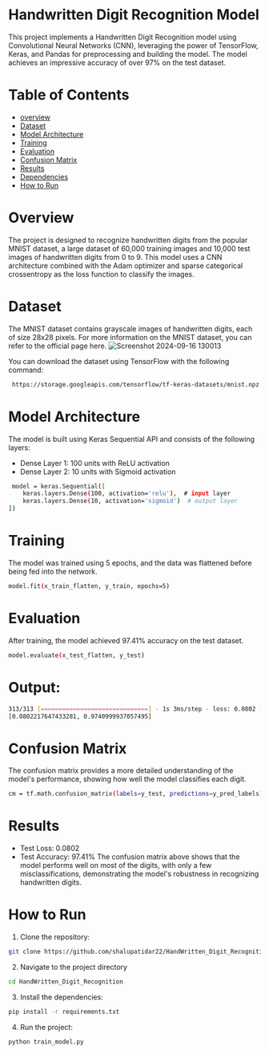 
# Handwritten Digit Recognition Model

This project implements a Handwritten Digit Recognition model using Convolutional Neural Networks (CNN), leveraging the power of TensorFlow, Keras, and Pandas for preprocessing and building the model. The model achieves an impressive accuracy of over 97% on the test dataset.

# Table of Contents
- [overview](#overview)
- [Dataset](#Dataset)
- [Model Architecture]()
- [Training](#Training)
- [Evaluation](#Evaluation)
- [Confusion Matrix]()
- [Results](#Results)
- [Dependencies](#Dependencies)
- [How to Run](#)

# Overview

The project is designed to recognize handwritten digits from the popular MNIST dataset, a large dataset of 60,000 training images and 10,000 test images of handwritten digits from 0 to 9. This model uses a CNN architecture combined with the Adam optimizer and sparse categorical crossentropy as the loss function to classify the images.

# Dataset

The MNIST dataset contains grayscale images of handwritten digits, each of size 28x28 pixels. For more information on the MNIST dataset, you can refer to the official page here.
![Screenshot 2024-09-16 130013](https://github.com/user-attachments/assets/639ae644-dd08-4f4a-b7b0-05da166fb66b)


You can download the dataset using TensorFlow with the following command:

```bash
 https://storage.googleapis.com/tensorflow/tf-keras-datasets/mnist.npz

```

# Model Architecture

The model is built using Keras Sequential API and consists of the following layers:

* Dense Layer 1: 100 units with ReLU activation
* Dense Layer 2: 10 units with Sigmoid activation

```bash
 model = keras.Sequential([
    keras.layers.Dense(100, activation='relu'),  # input layer
    keras.layers.Dense(10, activation='sigmoid')  # output layer
])

```

# Training

The model was trained using 5 epochs, and the data was flattened before being fed into the network.

```bash
model.fit(x_train_flatten, y_train, epochs=5)

```

# Evaluation

After training, the model achieved 97.41% accuracy on the test dataset.
```bash
model.evaluate(x_test_flatten, y_test)

```
# Output:
```bash
313/313 [==============================] - 1s 3ms/step - loss: 0.0802 - accuracy: 0.9741
[0.0802217647433281, 0.9740999937057495]

```

# Confusion Matrix

The confusion matrix provides a more detailed understanding of the model's performance, showing how well the model classifies each digit.

```bash
cm = tf.math.confusion_matrix(labels=y_test, predictions=y_pred_labels)

```

# Results

* Test Loss: 0.0802
* Test Accuracy: 97.41%
The confusion matrix above shows that the model performs well on most of the digits, with only a few misclassifications, demonstrating the model's robustness in recognizing handwritten digits.

# How to Run

1. Clone the repository:
```bash
git clone https://github.com/shalupatidar22/HandWritten_Digit_Recognition.git

```

2. Navigate to the project directory
```bash
cd HandWritten_Digit_Recognition
```
3. Install the dependencies:
```bash
pip install -r requirements.txt

```

4. Run the project:
```bash
python train_model.py

```



